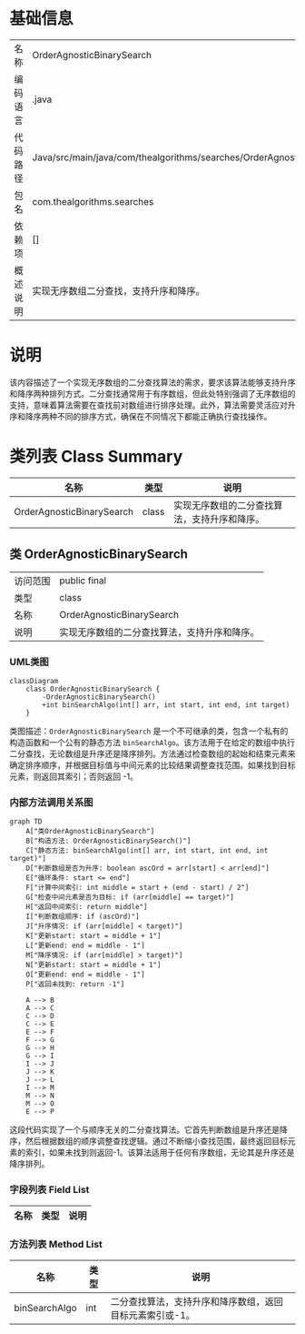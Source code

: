# 基础信息

|      |      |
|------|------|
| 名称 | OrderAgnosticBinarySearch |
| 编码语言 | .java |
| 代码路径 | Java/src/main/java/com/thealgorithms/searches/OrderAgnosticBinarySearch.java |
| 包名 | com.thealgorithms.searches |
| 依赖项 | [] |
| 概述说明 | 实现无序数组二分查找，支持升序和降序。 |

# 说明

该内容描述了一个实现无序数组的二分查找算法的需求，要求该算法能够支持升序和降序两种排列方式。二分查找通常用于有序数组，但此处特别强调了无序数组的支持，意味着算法需要在查找前对数组进行排序处理。此外，算法需要灵活应对升序和降序两种不同的排序方式，确保在不同情况下都能正确执行查找操作。

# 类列表 Class Summary

| 名称   | 类型  | 说明 |
|-------|------|-------------|
| OrderAgnosticBinarySearch | class | 实现无序数组的二分查找算法，支持升序和降序。 |



## 类 OrderAgnosticBinarySearch

|      |      |
|------|------|
| 访问范围 | public final |
| 类型 | class |
| 名称 | OrderAgnosticBinarySearch |
| 说明 | 实现无序数组的二分查找算法，支持升序和降序。 |


### UML类图

```mermaid
classDiagram
    class OrderAgnosticBinarySearch {
        -OrderAgnosticBinarySearch()
        +int binSearchAlgo(int[] arr, int start, int end, int target)
    }
```

类图描述：`OrderAgnosticBinarySearch` 是一个不可继承的类，包含一个私有的构造函数和一个公有的静态方法 `binSearchAlgo`。该方法用于在给定的数组中执行二分查找，无论数组是升序还是降序排列。方法通过检查数组的起始和结束元素来确定排序顺序，并根据目标值与中间元素的比较结果调整查找范围。如果找到目标元素，则返回其索引；否则返回 -1。


### 内部方法调用关系图

```mermaid
graph TD
    A["类OrderAgnosticBinarySearch"]
    B["构造方法: OrderAgnosticBinarySearch()"]
    C["静态方法: binSearchAlgo(int[] arr, int start, int end, int target)"]
    D["判断数组是否为升序: boolean ascOrd = arr[start] < arr[end]"]
    E["循环条件: start <= end"]
    F["计算中间索引: int middle = start + (end - start) / 2"]
    G["检查中间元素是否为目标: if (arr[middle] == target)"]
    H["返回中间索引: return middle"]
    I["判断数组顺序: if (ascOrd)"]
    J["升序情况: if (arr[middle] < target)"]
    K["更新start: start = middle + 1"]
    L["更新end: end = middle - 1"]
    M["降序情况: if (arr[middle] > target)"]
    N["更新start: start = middle + 1"]
    O["更新end: end = middle - 1"]
    P["返回未找到: return -1"]

    A --> B
    A --> C
    C --> D
    C --> E
    E --> F
    F --> G
    G --> H
    G --> I
    I --> J
    J --> K
    J --> L
    I --> M
    M --> N
    M --> O
    E --> P
```

这段代码实现了一个与顺序无关的二分查找算法。它首先判断数组是升序还是降序，然后根据数组的顺序调整查找逻辑。通过不断缩小查找范围，最终返回目标元素的索引，如果未找到则返回-1。该算法适用于任何有序数组，无论其是升序还是降序排列。

### 字段列表 Field List

| 名称  | 类型  | 说明 |
|-------|-------|------|

### 方法列表 Method List

| 名称  | 类型  | 说明 |
|-------|-------|------|
| binSearchAlgo | int | 二分查找算法，支持升序和降序数组，返回目标元素索引或-1。 |




